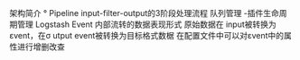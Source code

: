 架构简介
° Pipeline
input-filter-output的3阶段处理流程
队列管理
-插件生命周期管理
Logstash Event
内部流转的数据表现形式
原始数据在 input被转换为εvent，在σ utput event被转换为目标格式数椐
在配置文件中可以对εvent中的属性进行增删改查